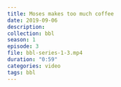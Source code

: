 ```yaml
---
title: Moses makes too much coffee
date: 2019-09-06
description:
collection: bbl
season: 1
episode: 3
file: bbl-series-1-3.mp4
duration: "0:59"
categories: video
tags: bbl
---
```

